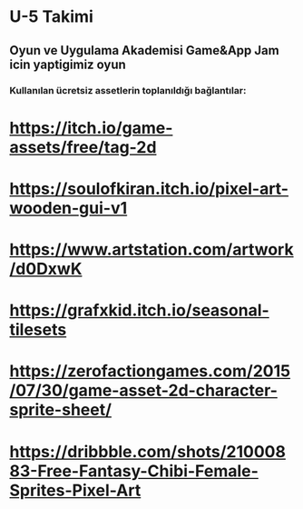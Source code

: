 # U-5 Takimi
## Oyun ve Uygulama Akademisi Game&App Jam icin yaptigimiz oyun

### Kullanılan ücretsiz assetlerin toplanıldığı bağlantılar:


# https://itch.io/game-assets/free/tag-2d
# https://soulofkiran.itch.io/pixel-art-wooden-gui-v1
# https://www.artstation.com/artwork/d0DxwK
# https://grafxkid.itch.io/seasonal-tilesets
# https://zerofactiongames.com/2015/07/30/game-asset-2d-character-sprite-sheet/
# https://dribbble.com/shots/21000883-Free-Fantasy-Chibi-Female-Sprites-Pixel-Art
